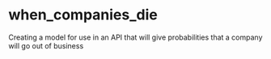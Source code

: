 # when_companies_die
Creating a model for use in an API that will give probabilities that a company will go out of business
